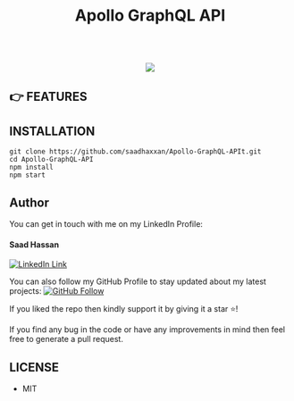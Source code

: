<div align="center">
	<h1>Apollo GraphQL API<br><br><br>
	<img src="https://i.morioh.com/200916/0500f4a0.webp">
	</h1>
</div>

## 👉 FEATURES


##  INSTALLATION

```
git clone https://github.com/saadhaxxan/Apollo-GraphQL-APIt.git
cd Apollo-GraphQL-API
npm install
npm start
```


## Author
You can get in touch with me on my LinkedIn Profile:

#### Saad Hassan
[![LinkedIn Link](https://img.shields.io/badge/Connect-saadhaxxan-blue.svg?logo=linkedin&longCache=true&style=social&label=Connect
)](https://www.linkedin.com/in/saadhaxxan)

You can also follow my GitHub Profile to stay updated about my latest projects: [![GitHub Follow](https://img.shields.io/badge/Connect-saadhaxxan-blue.svg?logo=Github&longCache=true&style=social&label=Follow)](https://github.com/saadhaxxan)

If you liked the repo then kindly support it by giving it a star ⭐!

If you find any bug in the code or have any improvements in mind then feel free to generate a pull request.

## LICENSE
- MIT
